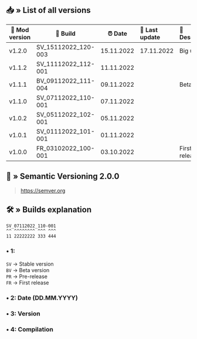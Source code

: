## 📥 » List of all versions
| 🔧 Mod version | 📝 Build            | ⏰ Date     | 🎊 Last update | 📃 Description | 
|----------------|---------------------|------------|:---------------|:---------------|
| v1.2.0         | SV_15112022_120-003 | 15.11.2022 | 17.11.2022     | Big update     |
| v1.1.2         | SV_11112022_112-001 | 11.11.2022 |                |                |
| v1.1.1         | BV_09112022_111-004 | 09.11.2022 |                | Beta           |
| v1.1.0         | SV_07112022_110-001 | 07.11.2022 |                |                |
| v1.0.2         | SV_05112022_102-001 | 05.11.2022 |                |                |
| v1.0.1         | SV_01112022_101-001 | 01.11.2022 |                |                |
| v1.0.0         | FR_03102022_100-001 | 03.10.2022 |                | First release  |

## 📝 » Semantic Versioning 2.0.0
> https://semver.org

## 🛠️ » Builds explanation
```
SV_07112022_110-001
^^ ^^^^^^^^ ^^^ ^^^  
11 22222222 333 444
```

### • 1:
`SV` -> Stable version  
`BV` -> Beta version  
`PR` -> Pre-release  
`FR` -> First release

### • 2: Date (DD.MM.YYYY)
### • 3: Version
### • 4: Compilation